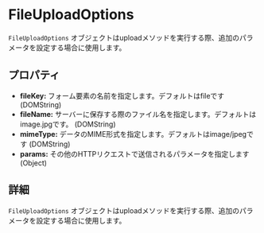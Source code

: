 FileUploadOptions
========

`FileUploadOptions` オブジェクトはuploadメソッドを実行する際、追加のパラメータを設定する場合に使用します。

プロパティ
----------

- __fileKey:__ フォーム要素の名前を指定します。デフォルトはfileです (DOMString)
- __fileName:__ サーバーに保存する際のファイル名を指定します。デフォルトはimage.jpgです。 (DOMString)
- __mimeType:__ データのMIME形式を指定します。デフォルトはimage/jpegです (DOMString)
- __params:__ その他のHTTPリクエストで送信されるパラメータを指定します (Object)


詳細
-----------

`FileUploadOptions` オブジェクトはuploadメソッドを実行する際、追加のパラメータを設定する場合に使用します。
